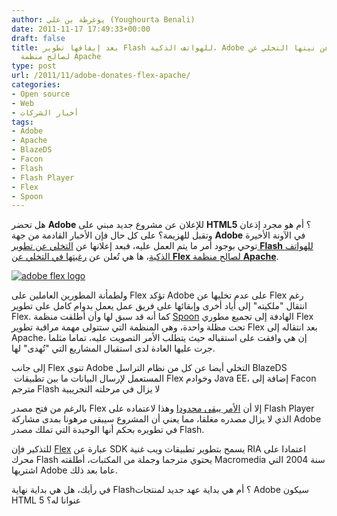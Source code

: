 ```yaml
---
author: يوغرطة بن علي (Youghourta Benali)
date: 2011-11-17 17:49:33+00:00
draft: false
title: بعد إيقافها تطوير Flash للهواتف الذكية، Adobe تُعلن عن نيتها التخلي عن Flex
  لصالح منظمة Apache
type: post
url: /2011/11/adobe-donates-flex-apache/
categories:
- Open source
- Web
- أخبار الشركات
tags:
- Adobe
- Apache
- BlazeDS
- Facon
- Flash
- Flash Player
- Flex
- Spoon
---
```


هل تحضر **Adobe** للإعلان عن مشروع جديد مبني على **HTML5** ؟ أم هو مجرد إذعان وتقبل للهزيمة؟ على كل حال فإن الأخبار القادمة من جهة **Adobe** في الآونة الأخيرة توحي بوجود أمر ما يتم العمل عليه، فبعد إعلانها عن [التخلي عن تطوير **Flash** للهواتف الذكية](http://www.theregister.co.uk/2011/11/11/adobe_flash_analysis/)، ها هي تُعلن عن [رغبتها في التخلي عن **Flex** لصالح منظمة **Apache**](http://blogs.adobe.com/flex/2011/11/your-questions-about-flex.html).




[![adobe flex logo](https://www.it-scoop.com/wp-content/uploads/2011/11/adobe-flex-logo.png)
](https://www.it-scoop.com/wp-content/uploads/2011/11/adobe-flex-logo.png)




ولطمأنة المطورين العاملين على Flex تؤكد Adobe على عدم تخليها عن Flex رغم انتقال "ملكيته" إلى أياد أخرى وإبقائها على فريق عمل يعمل بدوام كامل على تطوير Flex. كما أنه قد سبق لها وأن أطلقت منظمة [Spoon](http://www.spoon.as/) الهادفة إلى تجميع مطوري Flex تحت مظلة واحدة، وهي المنظمة التي ستتولى مهمة مراقبة تطوير Flex بعد انتقاله إلى Apache، إن هي وافقت على استقباله حيث يتطلب الأمر التصويت عليه، تماما مثلما جرت عليها العادة لدى استقبال المشاريع التي "تُهدى" لها.




إلى جانب Flex تنوي Adobe التخلي أيضا عن كل من نظام التراسل BlazeDS  المستعمل لإرسال البيانات ما بين تطبيقات Flex وخوادم Java EE، إضافة إلى Facon مترجم Flash لا يزال في مرحلته التجريبية




بالرغم من فتح مصدر Flex إلا أن [الأمر يبقى محدودا](http://www.theregister.co.uk/2011/11/15/adobe_donates_flex_sdk_to_open_source/) وهذا لاعتماده على Flash Player الذي لا يزال مصدره مغلقا، مما يعني أن المشروع سيبقى مرهونا بمدى مشاركة Adobe في تطويره بحكم أنها الوحيدة التي تملك مصدر Flash.




للتذكير فإن [Flex](http://en.wikipedia.org/wiki/Adobe_Flex) عبارة عن SDK يسمح بتطوير تطبيقات ويب غنية RIA اعتمادا على محرك Flash يحتوي مترجما وجملة من المكتبات، أطلقته Macromedia سنة 2004 التي اشتريها Adobe عاما بعد ذلك.




في رأيك، هل هي بداية نهاية Flash؟ أم هي بداية عهد جديد لمنتجات Adobe سيكون HTML 5 عنوانا له؟
